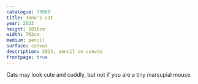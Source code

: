 ```yaml
---
catalogue: 73989
title: Jono's cat
year: 2023
height: 1016cm
width: 762cm
medium: pencil
surface: canvas
description: 2023, pencil on canvas
frontpage: true
---
```

Cats may look cute and cuddly, but not if you are a tiny marsupial mouse. 
